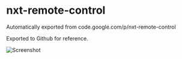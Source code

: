 # nxt-remote-control
Automatically exported from code.google.com/p/nxt-remote-control

Exported to Github for reference.

![Screenshot](http://i.imgur.com/oMxNBVz.png)
